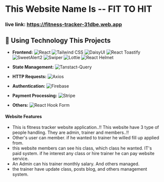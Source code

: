 # This Website Name Is -- FIT TO HIT


### live link: https://fitness-tracker-31dbe.web.app

## 🚀 Using Technology This Projects

- **Frontend:**
   ![React](https://img.shields.io/badge/React-%2361DAFB.svg?style=flat-square&logo=react&logoColor=white)
   ![Tailwind CSS](https://img.shields.io/badge/Tailwind_CSS-%231a202c.svg?style=flat-square&logo=tailwind-css&logoColor=white)
   ![DaisyUI](https://img.shields.io/badge/DaisyUI-%23212121.svg?style=flat-square)
   ![React Toastify](https://img.shields.io/badge/React_Toastify-%23FF9831.svg?style=flat-square&logo=react&logoColor=white)
   ![SweetAlert2](https://img.shields.io/badge/SweetAlert2-%23FE7D61.svg?style=flat-square&logo=sweetalert&logoColor=white)
   ![Swiper](https://img.shields.io/badge/Swiper-%23000000.svg?style=flat-square&logo=swiper&logoColor=white)
   ![Lottie](https://img.shields.io/badge/Lottie-%23FF9900.svg?style=flat-square&logo=lottie&logoColor=black)
   ![React Helmet](https://img.shields.io/badge/React_Helmet-%23000000.svg?style=flat-square&logo=react&logoColor=white)
 
- **State Management:**
   ![Tanstact-Query](https://img.shields.io/badge/Tanstact_Query-%23FF4F52.svg?style=flat-square&logo=react&logoColor=white)

- **HTTP Requests:**
   ![Axios](https://img.shields.io/badge/Axios-%233a99d8.svg?style=flat-square&logo=axios&logoColor=white)

- **Authentication:**
   ![Firebase](https://img.shields.io/badge/Firebase-%23FFCA28.svg?style=flat-square&logo=firebase&logoColor=black)

- **Payment Processing:**
   ![Stripe](https://img.shields.io/badge/Stripe-%231e1f3a.svg?style=flat-square&logo=stripe&logoColor=white)

- **Others:**
   ![React Hook Form](https://img.shields.io/badge/React_Hook_Form-%231D9BF0.svg?style=flat-square&logo=react&logoColor=white)




#### Website Features
- This is fitness tracker website application..!! This website have 3 type of people handling. They are admin, trainer and members..!!
- Other's user can member. if he wanted to trainer he willed fill up applied from.
- this website members can see his class, which class he wanted. IT's paid system. if he interest any class or hire trainer he can pay website service.
- An Admin can his trainer monthly salary. And others managed.
- the trainer have update class, posts blog, and others management system.
